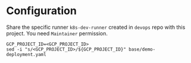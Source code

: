 # Configuration

Share the specific runner `k8s-dev-runner` created in `devops` repo with this project.
You need `Maintainer` permission.

```shell
GCP_PROJECT_ID=<GCP_PROJECT_ID>
sed -i "s/<GCP_PROJECT_ID>/${GCP_PROJECT_ID}" base/demo-deployment.yaml
```